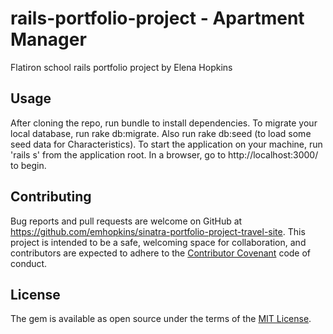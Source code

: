 # rails-portfolio-project - Apartment Manager

Flatiron school rails portfolio project by Elena Hopkins

## Usage

After cloning the repo, run bundle to install dependencies. To migrate your local database, run rake db:migrate.  Also run rake db:seed (to load some seed data for Characteristics). To start the application on your machine, run 'rails s' from the application root.  In a browser, go to http://localhost:3000/ to begin.

## Contributing

Bug reports and pull requests are welcome on GitHub at https://github.com/emhopkins/sinatra-portfolio-project-travel-site. This project is intended to be a safe, welcoming space for collaboration, and contributors are expected to adhere to the [Contributor Covenant](contributor-covenant.org) code of conduct.


## License

The gem is available as open source under the terms of the [MIT License](http://opensource.org/licenses/MIT).